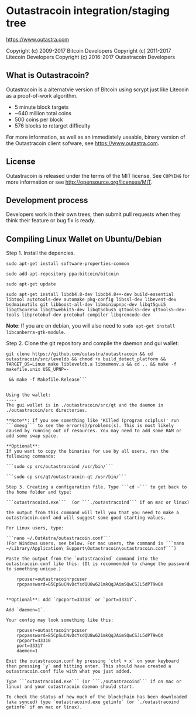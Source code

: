 Outastracoin integration/staging tree
================================

https://www.outastra.com

Copyright (c) 2009-2017 Bitcoin Developers
Copyright (c) 2011-2017 Litecoin Developers
Copyright (c) 2016-2017 Outastracoin Developers

What is Outastracoin?
----------------

Outastracoin is a alternatvie version of Bitcoin using scrypt just like Litecoin as a proof-of-work algorithm.
 - 5 minute block targets
 - ~640 million total coins
 - 500 coins per block
 - 576 blocks to retarget difficulty

For more information, as well as an immediately useable, binary version of
the Outastracoin client sofware, see https://www.outastra.com.

License
-------

Outastracoin is released under the terms of the MIT license. See `COPYING` for more
information or see http://opensource.org/licenses/MIT.

Development process
-------------------

Developers work in their own trees, then submit pull requests when they think
their feature or bug fix is ready.

Compiling Linux Wallet on Ubuntu/Debian
----------------------

Step 1. Install the depencies. 

```sudo apt-get install software-properties-common```

```sudo add-apt-repository ppa:bitcoin/bitcoin```

```sudo apt-get update```

```sudo apt-get install libdb4.8-dev libdb4.8++-dev build-essential libtool autotools-dev automake pkg-config libssl-dev libevent-dev bsdmainutils git libboost-all-dev libminiupnpc-dev libqt5gui5 libqt5core5a libqt5webkit5-dev libqt5dbus5 qttools5-dev qttools5-dev-tools libprotobuf-dev protobuf-compiler libqrencode-dev```

**Note**: If you are on debian, you will also need to `sudo apt-get install libcanberra-gtk-module`.

Step 2. Clone the git repository and compile the daemon and gui wallet:

```git clone https://github.com/outastra/outastracoin && cd outastracoin/src/leveldb && chmod +x build_detect_platform && TARGET_OS=Linux make libleveldb.a libmemenv.a && cd .. && make -f makefile.unix USE_UPNP=-```

```git clone https://github.com/outastra/outastracoin && cd outastracoin && qmake "USE_QRCODE=1" "USE_UPNP=1" "USE_IPV6=1" bitcoin-qt.pro
 && make -f Makefile.Release```


Using the wallet:
----
The gui wallet is in ./outastracoin/src/qt and the daemon in ./outastracoin/src directories.

**Note**: If you see something like 'Killed (program cc1plus)' run ```dmesg``` to see the error(s)/problems(s). This is most likely caused by running out of resources. You may need to add some RAM or add some swap space.

**Optional**:
If you want to copy the binaries for use by all users, run the following commands:

```sudo cp src/outastracoind /usr/bin/```

```sudo cp src/qt/outastracoin-qt /usr/bin/```

Step 3. Creating a configuration file. Type ```cd ~``` to get back to the home folder and type:

```outastracoind.exe```  (or ```./outastracoind``` if on mac or linux)

the output from this command will tell you that you need to make a outastracoin.conf and will suggest some good starting values.

For Linux users, type:
 
```nano ~/.OutAstra/outastracoin.conf```
(For Windows users, see below. For mac users, the command is ```nano ~/Library/Application\ Support\Outastracoin\outastracoin.conf```)
    
Paste the output from the `outastracoind` command into the outastracoin.conf like this: (It is recommended to change the password to something unique.)

    rpcuser=outastracoinrpcuser
    rpcpassword=85CpSuCNvDcYsdQU8w621mkQqJAimSQwCSJL5dPT9wQX
    
    
**Optional**: Add `rpcport=33318` or `port=33317`.

Add `daemon=1`. 

Your config may look something like this:

    rpcuser=outastracoinrpcuser
    rpcpassword=85CpSuCNvDcYsdQU8w621mkQqJAimSQwCSJL5dPT9wQX
    rpcport=33318
    port=33317
    daemon=1

Exit the outastracoin.conf by pressing `ctrl + x` on your keyboard then pressing `y` and hitting enter. This should have created a outastracoin.conf file with what you just added. 

Type ```outastracoind.exe``` (or ```./outastracoind``` if on mac or linux) and your outastracoin daemon should start.

To check the status of how much of the blockchain has been downloaded (aka synced) type `outastracoind.exe getinfo` (or `./outastracoind getinfo` if on mac or linux).


